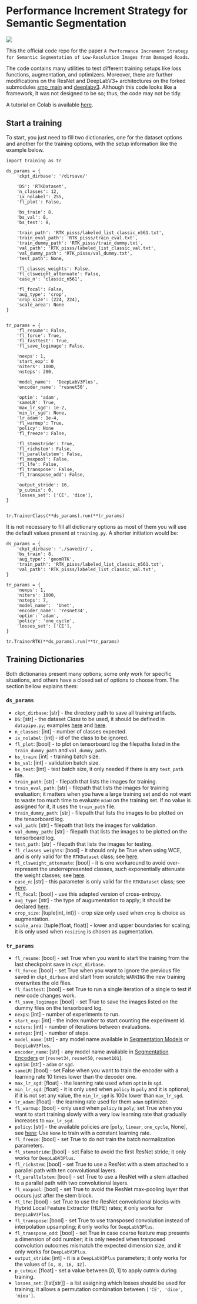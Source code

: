 
# Performance Increment Strategy for Semantic Segmentation

[![](https://colab.research.google.com/assets/colab-badge.svg)](https://colab.research.google.com/drive/11gFSR4SUHplTYNniChR6EV1SK0__ioQG?usp=sharing)

This the official code repo for the paper `A Performance Increment Strategy for Semantic Segmentation of Low-Resolution Images from Damaged Roads`. 

The code contains many utilities to test different training setups like loss functions, augmentation, and optimizers. Moreover, there are further modifications on the ResNet and DeepLabV3+ architectures on the forked submodules [smp_main](./smp_main) and [deeplabv3](./deeplabv3). Although this code looks like a framework, it was not designed to be so; thus, the code may not be tidy.

A tutorial on Colab is available [here](https://colab.research.google.com/drive/11gFSR4SUHplTYNniChR6EV1SK0__ioQG?usp=sharing).

## Start a training

To start, you just need to fill two dictionaries, one for the dataset options and another for the training options, with the setup information like the example below. 

```
import training as tr

ds_params = {
    'ckpt_dirbase': '/dirsave/'

    'DS': 'RTKDataset',
    'n_classes': 12,
    'ix_nolabel': 255,
    'fl_plot': False,

    'bs_train': 8,
    'bs_val': 8,
    'bs_test': 8,

    'train_path': 'RTK_pisss/labeled_list_classic_n561.txt',
    'train_eval_path': 'RTK_pisss/train_eval.txt',
    'train_dummy_path': 'RTK_pisss/train_dummy.txt',
    'val_path': 'RTK_pisss/labeled_list_classic_val.txt',
    'val_dummy_path': 'RTK_pisss/val_dummy.txt',
    'test_path': None,

    'fl_classes_weights': False,
    'fl_clsweight_attenuate': False,
    'case_n': 'classic_n561',

    'fl_focal': False,
    'aug_type': 'crop',
    'crop_size': (224, 224),
    'scale_area': None
}


tr_params = {
    'fl_resume': False,
    'fl_force': True,
    'fl_fasttest': True,
    'fl_save_logimage': False,

    'nexps': 1,
    'start_exp': 0
    'niters': 1000,
    'nsteps': 200,

    'model_name':  'DeepLabV3Plus',
    'encoder_name': 'resnet50',

    'optim': 'adam',
    'sameLR': True,
    'max_lr_sgd': 1e-2,
    'min_lr_sgd': None,
    'lr_adam': 1e-4,
    'fl_warmup': True,
    'policy': None
    'fl_freeze': False,

    'fl_stemstride': True,
    'fl_richstem': False,
    'fl_parallelstem': False,
    'fl_maxpool': False,
    'fl_lfe': False,
    'fl_transpose': False,
    'fl_transpose_odd': False,

    'output_stride': 16,
    'p_cutmix': 0,
    'losses_set': ['CE', 'dice'],
}


tr.TrainerClass(**ds_params).run(**tr_params)
```

It is not necessary to fill all dictionary options as most of them you will use the default values present at `training.py`. A shorter initiation would be:

```
ds_params = {
    'ckpt_dirbase': './savedir/',
    'bs_train': 8,
    'aug_type': 'geomRTK',
    'train_path': 'RTK_pisss/labeled_list_classic_n561.txt',
    'val_path': 'RTK_pisss/labeled_list_classic_val.txt',
}

tr_params = {
    'nexps': 1,
    'niters': 1000,
    'nsteps': 7,
    'model_name':  'Unet',
    'encoder_name': 'resnet34',
    'optim': 'adam',
    'policy': 'one_cycle',
    'losses_set': ['CE'],
}

tr.TrainerRTK(**ds_params).run(**tr_params)
```

## Training Dictionaries

Both dictionaries present many options; some only work for specific situations, and others have a closed set of options to choose from. The section bellow explains them:

### `ds_params`

+ `ckpt_dirbase`: [str] - the directory path to save all training artifacts.
+ `DS`: [str] - the dataset *Class* to be used, it should be defined in `datapipe.py`; examples [here](./datapipe.py#L212) and [here](./datapipe.py#L96).
+ `n_classes`: [int] - number of classes expected.
+ `ix_nolabel`: [int] - id of the class to be ignored.
+ `fl_plot`: [bool] - to plot on tensorboard log the filepaths listed in the `train_dummy_path` and `val_dummy_path`.
+ `bs_train`: [int] - training batch size.
+ `bs_val`: [int] - validation batch size.
+ `bs_test`: [int] - test batch size, it only needed if there is any `test_path` file.
+ `train_path`: [str] - filepath that lists the images for training.
+ `train_eval_path`: [str] - filepath that lists the images for training evaluation; it matters when you have a large training set and do not want to waste too much time to evaluate `mIoU` on the training set. If no value is assigned for it, it uses the `train_path` file.
+ `train_dummy_path`: [str] - filepath that lists the images to be plotted on the tensorboard log.
+ `val_path`: [str] - filepath that lists the images for validation.
+ `val_dummy_path`: [str] - filepath that lists the images to be plotted on the tensorboard log.
+ `test_path`: [str] - filepath that lists the images for testing.
+ `fl_classes_weights`: [bool] - it should only be True when using WCE, and is only valid for the `RTKDataset` class; see [here](./utils.py#L56).
+ `fl_clsweight_attenuate`: [bool] - it is one workaround to avoid over-represent the underrepresented classes, such exponentially attenuate the weight classes; see [here](./training.py#L432).
+ `case_n`: [str] - this parameter is only valid  for the `RTKDataset` class; see [here](./utils.py#L56).
+ `fl_focal`: [bool] - use this adapted version of cross-entropy.
+ `aug_type`: [str] - the type of augumentation to apply; it should be declared [here](./training.py#L442).
+ `crop_size`: [tuple(int, int)] - crop size only used when `crop` is choice as augmentation.
+ `scale_area`: [tuple(float, float)] - lower and upper boundaries for scaling; it is only used when `resizing` is chosen as augmentation. 

### `tr_params`

+ `fl_resume`: [bool] - set True when you want to start the training from the last checkpoint save in `ckpt_dirbase`.
+ `fl_force`: [bool] - set True when you want to ignore the previous file saved in `ckpt_dirbase` and start from scratch; `WARNING` the new training overwrites the old files.
+ `fl_fasttest`: [bool] - set True to run a single iteration of a single to test if new code changes work.
+ `fl_save_logimage`: [bool] - set True to save the images listed on the dummy files on the tensorboard log.
+ `nexps`: [int] - number of experiments to run.
+ `start_exp`: [int] - the index number to start counting the experiment id.
+ `niters`: [int] - number of iterations between evaluations.
+ `nsteps`: [int] - number of steps.
+ `model_name`:  [str] - any model name available in [Segmentation Models](https://smp.readthedocs.io/en/latest/models.html) or `DeepLabV3Plus`.
+ `encoder_name`: [str] - any model name available in [Segmentation Encoders](https://smp.readthedocs.io/en/latest/encoders.html) or [`resnet34`, `resnet50`, `resnet101`].
+ `optim`: [str] - `adam` or `sgd`.
+ `sameLR`: [bool] - set False when you want to train the encoder with a learning rate 10 times lower than the decoder one.
+ `max_lr_sgd`: [float] - the learning rate used when `optim` is `sgd`.
+ `min_lr_sgd`: [float] - it is only used when `policy` is `poly` and it is optional; if it is not set any value, the `min_lr_sgd` is 100x lower than `max_lr_sgd`.
+ `lr_adam`: [float] - the learning rate used for them `adam` optimizer.
+ `fl_warmup`: [bool] - only used when `policy` is `poly`; set True when you want to start training slowly with a very low learning rate that gradually increases to `max_lr_sgd`.
+ `policy`: [str] - the available policies are [`poly`, `linear`, `one_cycle`, None], see [here](./training.py#L56); Use `None` to train with a constant learning rate.
+ `fl_freeze`: [bool] - set True to do not train the batch normalization parameters.
+ `fl_stemstride`: [bool] - set False to avoid the first ResNet stride; it only works for `DeepLabV3Plus`.
+ `fl_richstem`: [bool] - set True to use a ResNet with a stem attached to a parallel path with ten convolutional layers.
+ `fl_parallelstem`: [bool] - set True to use a ResNet with a stem attached to a parallel path with two convolutional layers.
+ `fl_maxpool`: [bool] - set True to avoid the ResNet max-pooling layer that occurs just after the stem block.
+ `fl_lfe`: [bool] - set True to use the ResNet convolutional blocks with Hybrid Local Feature Extractor (HLFE) rates; it only works for `DeepLabV3Plus`.
+ `fl_transpose`: [bool] - set True to use transposed convolution instead of interpolation upsampling; it only works for `DeepLabV3Plus`.
+ `fl_transpose_odd`: [bool] - set True in case coarse feature map presents a dimension of odd number; it is only needed when tranposed convolution outcomes mismatch the expected dimension size, and it only works for `DeepLabV3Plus`.
+ `output_stride`: [int] - it is a `DeepLabV3Plus` parameters; it only works for the values of `[4, 8, 16, 32]`.
+ `p_cutmix`: [float] - set a value between [0, 1] to apply cutmix during training. 
+ `losses_set`: [list[str]] - a list assigning which losses should be used for training; it allows a permutation combination between `['CE', 'dice', 'miou']`. 


